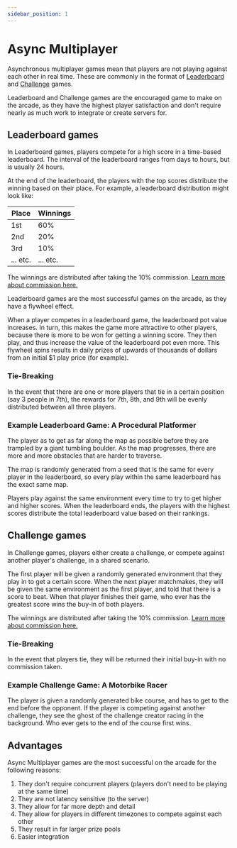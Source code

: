 ```yaml
---
sidebar_position: 1
---
```


# Async Multiplayer

Asynchronous multiplayer games mean that players are not playing against each other in real time. These are commonly in the format of [Leaderboard](#leaderboard-games) and [Challenge](#challenge-games) games.

Leaderboard and Challenge games are the encouraged game to make on the arcade, as they have the highest player satisfaction and don't require nearly as much work to integrate or create servers for.

## Leaderboard games

In Leaderboard games, players compete for a high score in a time-based leaderboard. The interval of the leaderboard ranges from days to hours, but is usually 24 hours.

At the end of the leaderboard, the players with the top scores distribute the winning based on their place. For example, a leaderboard distribution might look like:

| Place | Winnings |
| ----------- | ----------- |
| 1st | 60% |
| 2nd | 20% |
| 3rd | 10% |
| ... etc. | ... etc. |

The winnings are distributed after taking the 10% commission. [Learn more about commission here.](/docs/commission)

Leaderboard games are the most successful games on the arcade, as they have a flywheel effect.

When a player competes in a leaderboard game, the leaderboard pot value increases. In turn, this makes the game more attractive to other players, because there is more to be won for getting a winning score. They then play, and thus increase the value of the leaderboard pot even more. This flywheel spins results in daily prizes of upwards of thousands of dollars from an initial $1 play price (for example).

### Tie-Breaking

In the event that there are one or more players that tie in a certain position (say 3 people in 7th), the rewards for 7th, 8th, and 9th will be evenly distributed between all three players.

### Example Leaderboard Game: A Procedural Platformer

The player as to get as far along the map as possible before they are trampled by a giant tumbling boulder. As the map progresses, there are more and more obstacles that are harder to traverse.

The map is randomly generated from a seed that is the same for every player in the leaderboard, so every play within the same leaderboard has the exact same map.

Players play against the same environment every time to try to get higher and higher scores. When the leaderboard ends, the players with the highest scores distribute the total leaderboard value based on their rankings.

## Challenge games

In Challenge games, players either create a challenge, or compete against another player's challenge, in a shared scenario.

The first player will be given a randomly generated environment that they play in to get a certain score. When the next player matchmakes, they will be given the same environment as the first player, and told that there is a score to beat. When that player finishes their game, who ever has the greatest score wins the buy-in of both players.

The winnings are distributed after taking the 10% commission. [Learn more about commission here.](/docs/commission)

### Tie-Breaking

In the event that players tie, they will be returned their initial buy-in with no commission taken.

### Example Challenge Game: A Motorbike Racer

The player is given a randomly generated bike course, and has to get to the end before the opponent. If the player is competing against another challenge, they see the ghost of the challenge creator racing in the background. Who ever gets to the end of the course first wins.

## Advantages

Async Multiplayer games are the most successful on the arcade for the following reasons:

1. They don't require concurrent players (players don't need to be playing at the same time)
2. They are not latency sensitive (to the server)
3. They allow for far more depth and detail
4. They allow for players in different timezones to compete against each other
5. They result in far larger prize pools
6. Easier integration
